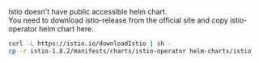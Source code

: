 Istio doesn't have public accessible helm chart.  
You need to download istio-release from the official site and copy istio-operator helm chart here.

```bash
curl -L https://istio.io/downloadIstio | sh -
cp -r istio-1.8.2/manifests/charts/istio-operator helm-charts/istio
```